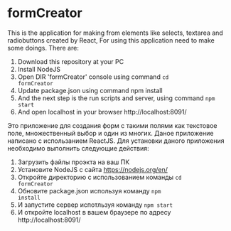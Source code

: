 # formCreator
This is the application for making from elements like selects, textarea and radiobuttons created by React,
For using this application need to make some doings. There are:
1) Download this repository at your PC 
2) Install NodeJS
3) Open DIR 'formCreator' console using command <code>cd formCreator</code>
4) Update package.json using command npm install
5) And the next step is the run scripts and server, using command <code>npm start</code>
6) And open localhost in your browser http://localhost:8091/

Это приложение для создания форм с такими полями как текстовое поле, множественный выбор и один из многих. Даное приложение написано с использанием ReactJS.
Для установки даного приложения необходимо выполнить следующие действия:
1) Загрузить файлы проэкта на ваш ПК
2) Установите NodeJS с сайта https://nodejs.org/en/
3) Откройте директорию с использованием команды <code>cd formCreator</code>
4) Обновите package.json используя команду <code>npm install</code>
5) И запустите сервер испотльзуя команду <code>npm start</code>
6) И откройте localhost в вашем браузере по адресу http://localhost:8091/
